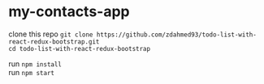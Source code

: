 # my-contacts-app
clone this repo `git clone https://github.com/zdahmed93/todo-list-with-react-redux-bootstrap.git` <br/>
`cd todo-list-with-react-redux-bootstrap`

run `npm install` <br/>
run `npm start`